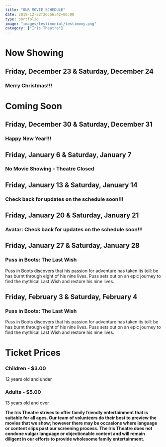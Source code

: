 ```yaml
---
title: "OUR MOVIE SCHEDULE"
date: 2019-12-22T20:56:42+06:00
type: portfolio
image: "images/testimonial/testimony.png"
category: ["Iris Theatre"]
---
```


# Now Showing

## Friday, December 23 & Saturday, December 24

### Merry Christmas!!!


# Coming Soon 

## Friday, December 30 & Saturday, December 31

### Happy New Year!!!

## Friday, January 6 & Saturday, January 7

### No Movie Showing - Theatre Closed

## Friday, January 13 & Saturday, January 14 

### Check back for updates on the schedule soon!!!

## Friday, January 20 & Saturday, January 21 

### Avatar: Check back for updates on the schedule soon!!!

## Friday, January 27 & Saturday, January 28 

### Puss in Boots: The Last Wish 

Puss in Boots discovers that his passion for adventure has taken its toll: be has burnt through eight of his nine lives. Puss sets out on an epic journey to find the mythical Last Wish and restore his nine lives.

## Friday, February 3 & Saturday, February 4

### Puss in Boots: The Last Wish 

Puss in Boots discovers that his passion for adventure has taken its toll: be has burnt through eight of his nine lives. Puss sets out on an epic journey to find the mythical Last Wish and restore his nine lives.

# Ticket Prices

### Children - $3.00
12 years old and under

### Adults - $5.00 
13 years old and over

**The Iris Theatre strives to offer family friendly entertainment that is suitable for all ages. Our team of volunteers do their best to preview the movies that we show; however there may be occasions where language or content slips past our screening process. The Iris Theatre does not condone vulgar language or objectionable content and will remain diligent in our efforts to provide wholesome family entertainment.**
